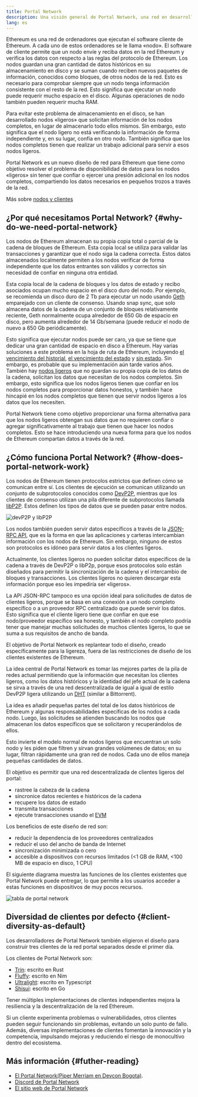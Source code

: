 ```yaml
---
title: Portal Network
description: Una visión general de Portal Network, una red en desarrollo diseñada para apoyar a clientes de bajos recursos.
lang: es
---
```


Ethereum es una red de ordenadores que ejecutan el software cliente de Ethereum. A cada uno de estos ordenadores se le llama «nodo». El software de cliente permite que un nodo envíe y reciba datos en la red Ethereum y verifica los datos con respecto a las reglas del protocolo de Ethereum. Los nodos guardan una gran cantidad de datos históricos en su almacenamiento en disco y se suman cuando reciben nuevos paquetes de información, conocidos como bloques, de otros nodos de la red. Esto es necesario para comprobar siempre que un nodo tenga información consistente con el resto de la red. Esto significa que ejecutar un nodo puede requerir mucho espacio en el disco. Algunas operaciones de nodo también pueden requerir mucha RAM.

Para evitar este problema de almacenamiento en el disco, se han desarrollado nodos «ligeros» que solicitan información de los nodos completos, en lugar de almacenarlo todo ellos mismos. Sin embargo, esto significa que el nodo ligero no está verificando la información de forma independiente y, en su lugar, confía en otro nodo. También significa que los nodos completos tienen que realizar un trabajo adicional para servir a esos nodos ligeros.

Portal Network es un nuevo diseño de red para Ethereum que tiene como objetivo resolver el problema de disponibilidad de datos para los nodos «ligeros» sin tener que confiar o ejercer una presión adicional en los nodos completos, compartiendo los datos necesarios en pequeños trozos a través de la red.

Más sobre [nodos y clientes](/developers/docs/nodes-and-clients/)

## ¿Por qué necesitamos Portal Network? {#why-do-we-need-portal-network}

Los nodos de Ethereum almacenan su propia copia total o parcial de la cadena de bloques de Ethereum. Esta copia local se utiliza para validar las transacciones y garantizar que el nodo siga la cadena correcta. Estos datos almacenados localmente permiten a los nodos verificar de forma independiente que los datos entrantes son válidos y correctos sin necesidad de confiar en ninguna otra entidad.

Esta copia local de la cadena de bloques y los datos de estado y recibo asociados ocupan mucho espacio en el disco duro del nodo. Por ejemplo, se recomienda un disco duro de 2 Tb para ejecutar un nodo usando [Geth](https://geth.ethereum.org) emparejado con un cliente de consenso. Usando snap sync, que solo almacena datos de la cadena de un conjunto de bloques relativamente reciente, Geth normalmente ocupa alrededor de 650 Gb de espacio en disco, pero aumenta alrededor de 14 Gb/semana (puede reducir el nodo de nuevo a 650 Gb periódicamente).

Esto significa que ejecutar nodos puede ser caro, ya que se tiene que dedicar una gran cantidad de espacio en disco a Ethereum. Hay varias soluciones a este problema en la hoja de ruta de Ethereum, incluyendo [el vencimiento del historial](/roadmap/statelessness/#history-expiry), [el vencimiento del estado](/roadmap/statelessness/#state-expiry) y [sin estado](/roadmap/statelessness/). Sin embargo, es probable que su implementación aún tarde varios años. También hay [nodos ligeros](/developers/docs/nodes-and-clients/light-clients/) que no guardan su propia copia de los datos de la cadena, solicitan los datos que necesitan de los nodos completos. Sin embargo, esto significa que los nodos ligeros tienen que confiar en los nodos completos para proporcionar datos honestos, y también hace hincapié en los nodos completos que tienen que servir nodos ligeros a los datos que los necesiten.

Portal Network tiene como objetivo proporcionar una forma alternativa para que los nodos ligeros obtengan sus datos que no requieren confiar o agregar significativamente al trabajo que tienen que hacer los nodos completos. Esto se hace introduciendo una nueva forma para que los nodos de Ethereum compartan datos a través de la red.

## ¿Cómo funciona Portal Network? {#how-does-portal-network-work}

Los nodos de Ethereum tienen protocolos estrictos que definen cómo se comunican entre sí. Los clientes de ejecución se comunican utilizando un conjunto de subprotocolos conocidos como [DevP2P](/developers/docs/networking-layer/#devp2p), mientras que los clientes de consenso utilizan una pila diferente de subprotocolos llamada [libP2P](/developers/docs/networking-layer/#libp2p). Estos definen los tipos de datos que se pueden pasar entre nodos.

![devP2P y libP2P](portal-network-devp2p-libp2p.png)

Los nodos también pueden servir datos específicos a través de la [JSON-RPC API](/developers/docs/apis/json-rpc/), que es la forma en que las aplicaciones y carteras intercambian información con los nodos de Ethereum. Sin embargo, ninguno de estos son protocolos es idóneo para servir datos a los clientes ligeros.

Actualmente, los clientes ligeros no pueden solicitar datos específicos de la cadena a través de DevP2P o libP2p, porque esos protocolos solo están diseñados para permitir la sincronización de la cadena y el intercambio de bloques y transacciones. Los clientes ligeros no quieren descargar esta información porque eso les impediría ser «ligeros».

La API JSON-RPC tampoco es una opción ideal para solicitudes de datos de clientes ligeros, porque se basa en una conexión a un nodo completo específico o a un proveedor RPC centralizado que puede servir los datos. Esto significa que el cliente ligero tiene que confiar en que ese nodo/proveedor específico sea honesto, y también el nodo completo podría tener que manejar muchas solicitudes de muchos clientes ligeros, lo que se suma a sus requisitos de ancho de banda.

El objetivo de Portal Network es replantear todo el diseño, creado específicamente para la ligereza, fuera de las restricciones de diseño de los clientes existentes de Ethereum.

La idea central de Portal Network es tomar las mejores partes de la pila de redes actual permitiendo que la información que necesitan los clientes ligeros, como los datos históricos y la identidad del jefe actual de la cadena se sirva a través de una red descentralizada de igual a igual de estilo DevP2P ligera utilizando un [DHT](https://en.wikipedia.org/wiki/Distributed_hash_table) (similar a Bittorrent).

La idea es añadir pequeñas partes del total de los datos históricos de Ethereum y algunas responsabilidades específicas de los nodos a cada nodo. Luego, las solicitudes se atienden buscando los nodos que almacenan los datos específicos que se solicitaron y recuperándolos de ellos.

Esto invierte el modelo normal de nodos ligeros que encuentran un solo nodo y les piden que filtren y sirvan grandes volúmenes de datos; en su lugar, filtran rápidamente una gran red de nodos. Cada uno de ellos maneja pequeñas cantidades de datos.

El objetivo es permitir que una red descentralizada de clientes ligeros del portal:

- rastree la cabeza de la cadena
- sincronice datos recientes e históricos de la cadena
- recupere los datos de estado
- transmita transacciones
- ejecute transacciones usando el [EVM](/developers/docs/evm/)

Los beneficios de este diseño de red son:

- reducir la dependencia de los proveedores centralizados
- reducir el uso del ancho de banda de Internet
- sincronización minimizada o cero
- accesible a dispositivos con recursos limitados (<1 GB de RAM, <100 MB de espacio en disco, 1 CPU)

El siguiente diagrama muestra las funciones de los clientes existentes que Portal Network puede entregar, lo que permite a los usuarios acceder a estas funciones en dispositivos de muy pocos recursos.

![tabla de portal network](portal-network-table2.png)

## Diversidad de clientes por defecto {#client-diversity-as-default}

Los desarrolladores de Portal Network también eligieron el diseño para construir tres clientes de la red portal separados desde el primer día.

Los clientes de Portal Network son:

- [Trin](https://github.com/ethereum/trin): escrito en Rust
- [Fluffy](https://nimbus.team/docs/fluffy.html): escrito en Nim
- [Ultralight](https://github.com/ethereumjs/ultralight): escrito en Typescript
- [Shisui](https://github.com/GrapeBaBa/shisui): escrito en Go

Tener múltiples implementaciones de clientes independientes mejora la resiliencia y la descentralización de la red Ethereum.

Si un cliente experimenta problemas o vulnerabilidades, otros clientes pueden seguir funcionando sin problemas, evitando un solo punto de fallo. Además, diversas implementaciones de clientes fomentan la innovación y la competencia, impulsando mejoras y reduciendo el riesgo de monocultivo dentro del ecosistema.

## Más información {#futher-reading}

- [El Portal Network(Piper Merriam en Devcon Bogota)](https://www.youtube.com/watch?v=0stc9jnQLXA).
- [Discord de Portal Network](https://discord.gg/CFFnmE7Hbs)
- [El sitio web de Portal Network](https://www.ethportal.net/)

